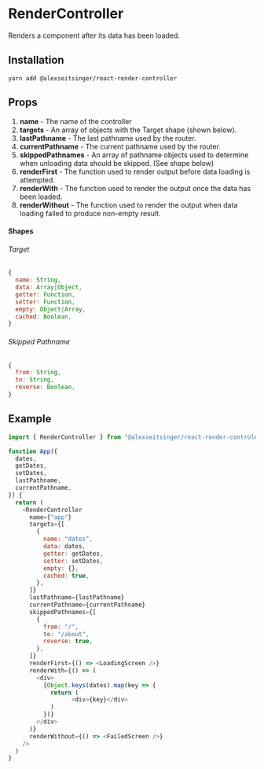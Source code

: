 # RenderController

Renders a component after its data has been loaded.

## Installation

```
yarn add @alexseitsinger/react-render-controller
```

## Props

1. __name__ - The name of the controller
2. __targets__ - An array of objects with the Target shape (shown below).
3. __lastPathname__ - The last pathname used by the router.
4. __currentPathname__ - The current pathname used by the router.
5. __skippedPathnames__ - An array of pathname objects used to determine when
   unloading data should be skipped. (See shape below)
6. __renderFirst__ - The function used to render output before data loading is
attempted.
7. __renderWith__ - The function used to render the output once the data has
been loaded.
8. __renderWithout__ - The function used to render the output when data loading
failed to produce non-empty result.

#### Shapes

###### Target

```javascript
{
  name: String,
  data: Array|Object,
  getter: Function,
  setter: Function,
  empty: Object|Array,
  cached: Boolean,
}
```

###### Skipped Pathname

```javascript
{
  from: String,
  to: String,
  reverse: Boolean,
}
```

## Example

```javascript
import { RenderController } from "@alexseitsinger/react-render-controler"

function App({
  dates,
  getDates,
  setDates,
  lastPathname,
  currentPathname,
}) {
  return (
    <RenderController
      name={"app"}
      targets={[
        {
          name: "dates",
          data: dates,
          getter: getDates,
          setter: setDates,
          empty: {},
          cached: true,
        },
      ]}
      lastPathname={lastPathname}
      currentPathname={currentPathname}
      skippedPathnames={[
        {
          from: "/",
          to: "/about",
          reverse: true,
        },
      ]}
      renderFirst={() => <LoadingScreen />}
      renderWith={() => (
        <div>
          {Object.keys(dates).map(key => {
            return (
                  <div>{key}</div>
            )
          })}
        </div>
      )}
      renderWithout={() => <FailedScreen />}
    />
  )
}
```
